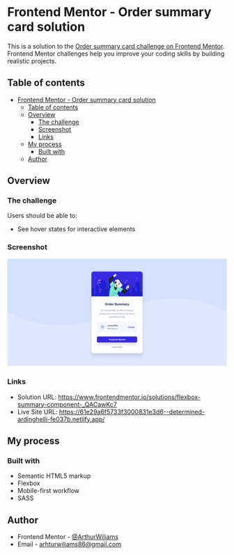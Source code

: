 # Frontend Mentor - Order summary card solution

This is a solution to the [Order summary card challenge on Frontend Mentor](https://www.frontendmentor.io/challenges/order-summary-component-QlPmajDUj). Frontend Mentor challenges help you improve your coding skills by building realistic projects.

## Table of contents

- [Frontend Mentor - Order summary card solution](#frontend-mentor---order-summary-card-solution)
  - [Table of contents](#table-of-contents)
  - [Overview](#overview)
    - [The challenge](#the-challenge)
    - [Screenshot](#screenshot)
    - [Links](#links)
  - [My process](#my-process)
    - [Built with](#built-with)
  - [Author](#author)

## Overview

### The challenge

Users should be able to:

- See hover states for interactive elements

### Screenshot

![Page screenshot](./screenshot.png)

### Links

- Solution URL: <https://www.frontendmentor.io/solutions/flexbox-summary-component-_QACawKc7>
- Live Site URL: <https://61e29a6f5733f3000831e3d6--determined-ardinghelli-fe037b.netlify.app/>

## My process

### Built with

- Semantic HTML5 markup
- Flexbox
- Mobile-first workflow
- SASS

## Author

- Frontend Mentor - [@ArthurWiliams](https://www.frontendmentor.io/profile/yourusername)
- Email - [arhturwiliams86@gmail.com](mailto:arthurwiliams86@gmail.com)
